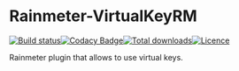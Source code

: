 # Rainmeter-VirtualKeyRM
[![Build status](https://ci.appveyor.com/api/projects/status/v8qgk5wjwlnihy14/branch/master?svg=true)](https://ci.appveyor.com/project/ozone10/rainmeter-virtualkeyrm/branch/master)[![Codacy Badge](https://api.codacy.com/project/badge/Grade/501f3fc336a64bbea1f604e613c48cfb)](https://www.codacy.com?utm_source=github.com&amp;utm_medium=referral&amp;utm_content=ozone10/Rainmeter-VirtualKeyRM&amp;utm_campaign=Badge_Grade)[![Total downloads](https://img.shields.io/github/downloads/ozone10/Rainmeter-VirtualKeyRM/total.svg)](https://github.com/ozone10/Rainmeter-VirtualKeyRM/releases)[![Licence](https://img.shields.io/github/license/ozone10/Rainmeter-VirtualKeyRM?color=9cf)](https://www.gnu.org/licenses/gpl-3.0.en.html)

Rainmeter plugin that allows to use virtual keys.

